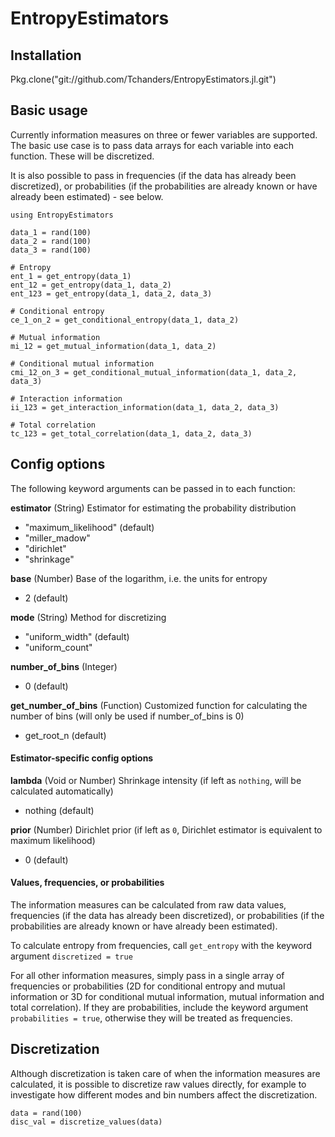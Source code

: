 # EntropyEstimators

## Installation

Pkg.clone("git://github.com/Tchanders/EntropyEstimators.jl.git")

## Basic usage

Currently information measures on three or fewer variables are supported. The basic use case is to pass data arrays for each variable into each function. These will be discretized.

It is also possible to pass in frequencies (if the data has already been discretized), or probabilities (if the probabilities are already known or have already been estimated) - see below.

```
using EntropyEstimators

data_1 = rand(100)
data_2 = rand(100)
data_3 = rand(100)

# Entropy
ent_1 = get_entropy(data_1)
ent_12 = get_entropy(data_1, data_2)
ent_123 = get_entropy(data_1, data_2, data_3)

# Conditional entropy
ce_1_on_2 = get_conditional_entropy(data_1, data_2)

# Mutual information
mi_12 = get_mutual_information(data_1, data_2)

# Conditional mutual information
cmi_12_on_3 = get_conditional_mutual_information(data_1, data_2, data_3)

# Interaction information
ii_123 = get_interaction_information(data_1, data_2, data_3)

# Total correlation
tc_123 = get_total_correlation(data_1, data_2, data_3)
```

## Config options

The following keyword arguments can be passed in to each function:

**estimator** (String) Estimator for estimating the probability distribution
* "maximum_likelihood" (default)
* "miller_madow"
* "dirichlet"
* "shrinkage"

**base** (Number) Base of the logarithm, i.e. the units for entropy
* 2 (default)

**mode** (String) Method for discretizing
* "uniform_width" (default)
* "uniform_count"

**number_of_bins** (Integer)
* 0 (default)

**get_number_of_bins** (Function) Customized function for calculating the number of bins (will only be used if number_of_bins is 0)
* get_root_n (default)

#### Estimator-specific config options

**lambda** (Void or Number) Shrinkage intensity (if left as `nothing`, will be calculated automatically)
* nothing (default)

**prior** (Number) Dirichlet prior (if left as `0`, Dirichlet estimator is equivalent to maximum likelihood)
* 0 (default)

#### Values, frequencies, or probabilities

The information measures can be calculated from raw data values, frequencies (if the data has already been discretized), or probabilities (if the probabilities are already known or have already been estimated).

To calculate entropy from frequencies, call `get_entropy` with the keyword argument `discretized = true`

For all other information measures, simply pass in a single array of frequencies or probabilities (2D for conditional entropy and mutual information or 3D for conditional mutual information, mutual information and total correlation). If they are probabilities, include the keyword argument `probabilities = true`, otherwise they will be treated as frequencies.

## Discretization

Although discretization is taken care of when the information measures are calculated, it is possible to discretize raw values directly, for example to investigate how different modes and bin numbers affect the discretization.

```
data = rand(100)
disc_val = discretize_values(data)
```
